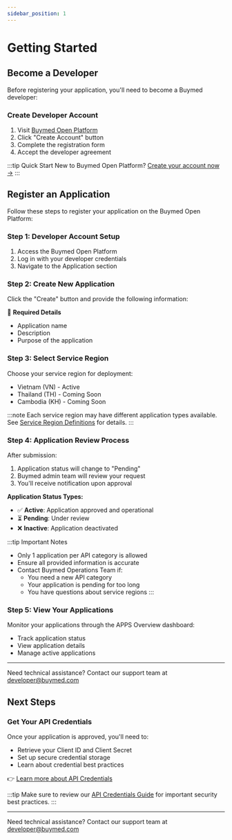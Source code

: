 ```yaml
---
sidebar_position: 1
---
```


# Getting Started

## Become a Developer

Before registering your application, you'll need to become a Buymed developer:

### Create Developer Account

1. Visit [Buymed Open Platform](https://open-apps.buymed.com/)
2. Click "Create Account" button
3. Complete the registration form
4. Accept the developer agreement

:::tip Quick Start
New to Buymed Open Platform? [Create your account now →](https://open-apps.buymed.com/)
:::

## Register an Application

Follow these steps to register your application on the Buymed Open Platform:

### Step 1: Developer Account Setup

1. Access the Buymed Open Platform
2. Log in with your developer credentials
3. Navigate to the Application section

### Step 2: Create New Application

Click the "Create" button and provide the following information:

📝 **Required Details**

- Application name
- Description
- Purpose of the application

### Step 3: Select Service Region

Choose your service region for deployment:

- Vietnam (VN) - Active
- Thailand (TH) - Coming Soon
- Cambodia (KH) - Coming Soon

:::note
Each service region may have different application types available. See [Service Region Definitions](./service-region.md) for details.
:::

### Step 4: Application Review Process

After submission:

1. Application status will change to "Pending"
2. Buymed admin team will review your request
3. You'll receive notification upon approval

**Application Status Types:**

- ✅ **Active**: Application approved and operational
- ⏳ **Pending**: Under review
- ❌ **Inactive**: Application deactivated

:::tip Important Notes

- Only 1 application per API category is allowed
- Ensure all provided information is accurate
- Contact Buymed Operations Team if:
  - You need a new API category
  - Your application is pending for too long
  - You have questions about service regions
    :::

### Step 5: View Your Applications

Monitor your applications through the APPS Overview dashboard:

- Track application status
- View application details
- Manage active applications

---

Need technical assistance? Contact our support team at [developer@buymed.com](mailto:developer@buymed.com)

## Next Steps

### Get Your API Credentials

Once your application is approved, you'll need to:

- Retrieve your Client ID and Client Secret
- Set up secure credential storage
- Learn about credential best practices

👉 [Learn more about API Credentials](./credentials)

:::tip
Make sure to review our [API Credentials Guide](./credentials) for important security best practices.
:::

---

Need technical assistance? Contact our support team at [developer@buymed.com](mailto:developer@buymed.com)
